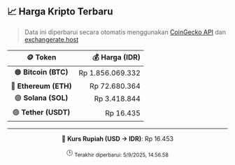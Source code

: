 

<!-- HARGA_KRIPTO -->
## 📈 Harga Kripto Terbaru

> Data ini diperbarui secara otomatis menggunakan [CoinGecko API](https://www.coingecko.com/) dan [exchangerate.host](https://exchangerate.host/)

<div align="center">

| 🪙 Token | 💰 Harga (IDR) |
|:------:|---------------:|
| 🟠 **Bitcoin (BTC)**   | Rp 1.856.069.332 |
| 🔵 **Ethereum (ETH)**  | Rp 72.680.364 |
| 🟣 **Solana (SOL)**    | Rp 3.418.844 |
| 🟢 **Tether (USDT)**   | Rp 16.435 |

---

💱 **Kurs Rupiah (USD → IDR)**: Rp 16.453

🕒 <sub>Terakhir diperbarui: 5/9/2025, 14.56.58</sub>

</div>
<!-- /HARGA_KRIPTO -->
